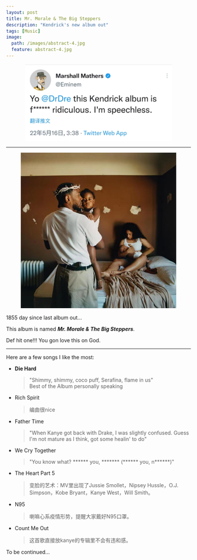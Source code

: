 ```yaml
---
layout: post
title: Mr. Morale & The Big Steppers
description: "Kendrick's new album out"
tags: [Music]
image:
  path: /images/abstract-4.jpg
  feature: abstract-4.jpg
---
```



<figure>
	<p style="text-align: center;">
         <a href="/images/Kdot/eminem.jpg"><img src="/images/Kdot/eminem.jpg" width="400px" alt=""></a>
	</p>
</figure>

___

<figure>
	<p style="text-align: center;">
         <a href="/images/Kdot/kdot.jpg"><img src="/images/Kdot/kdot.jpg" width="500px" alt=""></a>
	</p>
</figure>

1855 day since last album out...

This album is named ***Mr. Morale & The Big Steppers***.

Def hit one!!! You gon love this on God.

___ 

Here are a few songs I like the most:

- **Die Hard**

  > "Shimmy, shimmy, coco puff, Serafina, flame in us"  
  > Best of the Album personally speaking

- Rich Spirit

  > 编曲很nice

- Father Time

  > "When Kanye got back with Drake, I was slightly confused. Guess I'm not mature as I think, got some healin' to do"

- We Cry Together

  > "You know what? ****** you, ******* (****** you, n******)"

- The Heart Part 5

  > 变脸的艺术：MV里出现了Jussie Smollet，Nipsey Hussle，O.J. Simpson，Kobe Bryant，Kanye West，Will Smith。

- N95

  > 喇嘛心系疫情形势，提醒大家戴好N95口罩。

- Count Me Out

  > 这首歌直接放kanye的专辑里不会有违和感。

To be continued...
